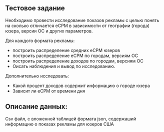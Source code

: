 ## Тестовое задание

Необходимо провести исследование показов рекламы с целью понять на сколько отличается eCPM в зависимости от географии (города) юзера, версии ОС и других параметров.

Для каждого формата рекламы:
* построить распределение средних eCPM юзеров
* построить распределение eCPM по городам, версиям ОС
* построить распределение доходов по городам, версиям ОС
* Оисать наблюдения и вывод по исследованию.

Дополнительно исследовать:
* Какой процент доходов содержит информацию о городе юзера
* Зависит ли eCPM от времени дня


## Описание данных:

Сsv файл, с вложенной таблицей формата json, содержаший информацию о показах рекламы для юзеров США 

